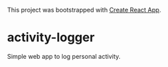 This project was bootstrapped with [Create React App](https://github.com/facebook/create-react-app).

# activity-logger
Simple web app to log personal activity.